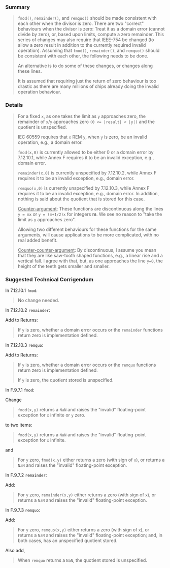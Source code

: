 ### Summary

> `fmod()`, `remainder()`, and `remquo()` should be made consistent with each
> other when the divisor is zero. There are two "correct" behaviours when the
> divisor is zero: Treat it as a domain error (cannot divide by zero), or, based
> upon limits, compute a zero remainder. This series of changes may also require
> that IEEE-754 be changed (to allow a zero result in addition to the currently
> required invalid operation). Assuming that `fmod()`, `remainder()`, and
> `remquo()` should be consistent with each other, the following needs to be done.
>
> An alternative is to do some of these changes, or changes along these lines.
>
> It is assumed that requiring just the return of zero behaviour is too drastic as
> there are many millions of chips already doing the invalid operation behaviour.

### Details

> For a fixed `x`, as one takes the limit as `y` approaches zero, the remainder of
> `x`/`y` approaches zero `(0 <= |result| < |y|)` and the quotient is unspecified.
>
> IEC 60559 requires that `x` REM `y`, when `y` is zero, be an invalid operation,
> e.g., a domain error.
>
> `fmod(x,0)` is currently allowed to be either 0 or a domain error by 7.12.10.1,
> while Annex F requires it to be an invalid exception, e.g., domain error.
>
> `remainder(x,0)` is currently unspecified by 7.12.10.2, while Annex F requires
> it to be an invalid exception, e.g., domain error.
>
> `remquo(x,0)` is currently unspecified by 7.12.10.3, while Annex F requires it
> to be an invalid exception, e.g., domain error. In addition, nothing is said
> about the quotient that is stored for this case.
>
> <u>Counter-argument</u>: These functions are discontinuous along the lines `y =
> mx` or `y = (m+1/2)x` for integers **m**. We see no reason to "take the limit as
> `y` approaches zero".
>
> Allowing two different behaviours for these functions for the same arguments,
> will cause applications to be more complicated, with no real added benefit.
>
> <u>Counter-counter-argument</u>: By discontinuous, I assume you mean that they
> are like saw-tooth shaped functions, e.g., a linear rise and a vertical fall. I
> agree with that, but, as one approaches the line `y=0`, the height of the teeth
> gets smaller and smaller.

### Suggested Technical Corrigendum

In 7.12.10.1 `fmod`:

> No change needed.

In 7.12.10.2 `remainder`:

Add to Returns:

> If `y` is zero, whether a domain error occurs or the `remainder` functions
> return zero is implementation defined.

In 7.12.10.3 `remquo`:

Add to Returns:

> If `y` is zero, whether a domain error occurs or the `remquo` functions return
> zero is implementation defined.
>
> If `y` is zero, the quotient stored is unspecified.

In F.9.7.1 `fmod`:

Change

> `fmod(x,y)` returns a `NaN` and raises the "invalid" floating-point exception
> for `x` infinite or `y` zero.

to two items:

> `fmod(x,y)` returns a `NaN` and raises the "invalid" floating-point exception
> for `x` infinite.

and

> For `y` zero, `fmod(x,y)` either returns a zero (with sign of `x`), or returns a
> `NaN` and raises the "invalid" floating-point exception.

In F.9.7.2 `remainder`:

Add:

> For `y` zero, `remainder(x,y)` either returns a zero (with sign of `x`), or
> returns a `NaN` and raises the "invalid" floating-point exception.

In F.9.7.3 `remquo`:

Add:

> For `y` zero, `remquo(x,y)` either returns a zero (with sign of `x`), or returns
> a `NaN` and raises the "invalid" floating-point exception; and, in both cases,
> has an unspecified quotient stored.

Also add,

> When `remquo` returns a `NaN`, the quotient stored is unspecified.
